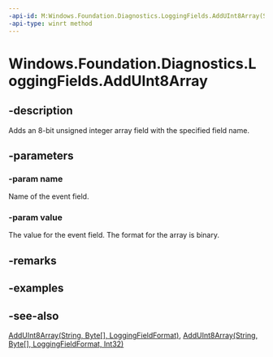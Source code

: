 ```yaml
---
-api-id: M:Windows.Foundation.Diagnostics.LoggingFields.AddUInt8Array(System.String,System.Byte[])
-api-type: winrt method
---
```


<!-- Method syntax
public void AddUInt8Array(System.String name, System.Byte[] value)
-->

# Windows.Foundation.Diagnostics.LoggingFields.AddUInt8Array

## -description
Adds an 8-bit unsigned integer array field with the specified field name.

## -parameters
### -param name
Name of the event field.

### -param value
The value for the event field. The format for the array is binary.

## -remarks

## -examples

## -see-also
[AddUInt8Array(String, Byte\[\], LoggingFieldFormat)](/uwp/api/windows.foundation.diagnostics.loggingfields.adduint8array#windows-foundation-diagnostics-loggingfields-adduint8array(system-string-system-byte()-windows-foundation-diagnostics-loggingfieldformat)), [AddUInt8Array(String, Byte\[\], LoggingFieldFormat, Int32)](/uwp/api/windows.foundation.diagnostics.loggingfields.adduint8array#windows-foundation-diagnostics-loggingfields-adduint8array(system-string-system-byte()-windows-foundation-diagnostics-loggingfieldformat-system-int32))